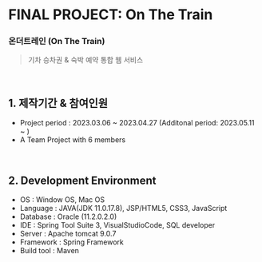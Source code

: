 # FINAL PROJECT: On The Train
### 온더트레인 (On The Train)
> 기차 승차권 & 숙박 예약 통합 웹 서비스<br/>


<br/>

## 1. 제작기간 & 참여인원
* Project period : 2023.03.06 ~ 2023.04.27 (Additonal period: 2023.05.11 ~ )
* A Team Project with 6 members

<br/>

## 2. Development Environment
* OS : Window OS, Mac OS<br/> 
* Language : JAVA(JDK 11.0.17.8), JSP/HTML5, CSS3, JavaScript<br/> 
* Database : Oracle (11.2.0.2.0) <br/> 
* IDE : Spring Tool Suite 3, VisualStudioCode, SQL developer<br/> 
* Server : Apache tomcat 9.0.7<br/> 
* Framework : Spring Framework<br/> 
* Build tool : Maven 
